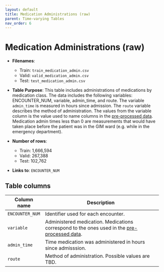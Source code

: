 ```yaml
---
layout: default
title: Medication Administrations (raw)
parent: Time-varying Tables
nav_order: 6
---
```


# Medication Administrations (raw)

- **Filenames**: 
    -	Train: `train_medication_admin.csv`
    -	Valid: `valid_medication_admin.csv`
    -	Test: `test_medication_admin.csv`


- **Table Purpose**: This table includes administrations of medications by medication class. The data includes the following variables: ENCOUNTER_NUM, variable, admin_time, and route. The variable `admin_time` is measured in hours since admission. The `route` variable describes the method of administration. The values from the variable column is the value used to name columns in the [pre-processed data](./med-admin-preproc). Medication admin times less than 0 are measurements that would have taken place before the patient was in the GIM ward (e.g. while in the emergency department).  
 
- **Number of rows**: 
    - Train: 1,666,594
    - Valid: 267,388
    - Test: 102,762

- **Links to**: `ENCOUNTER_NUM`
 
 
## Table columns
 
| Column name |  Description |
| ----------- | ------------ |
| `ENCOUNTER_NUM` | Identifier used for each encounter. |
| `variable` | Administered medication. Medications correspond to the ones used in the [pre-processed data](./med-admin-preproc). | 
| `admin_time` | Time medication was administered in hours since admisssion. | 
| `route` | Method of administration. Possible values are TBD. | 
